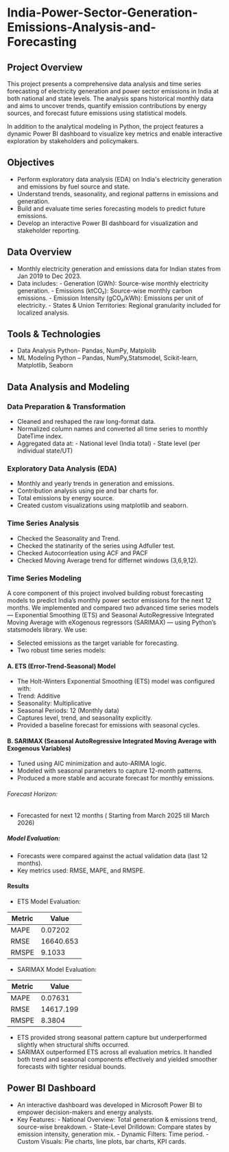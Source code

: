 # India-Power-Sector-Generation-Emissions-Analysis-and-Forecasting

## Project Overview
This project presents a comprehensive data analysis and time series forecasting of electricity generation and power sector emissions in India at both national and state levels. The analysis spans historical monthly data and aims to uncover trends, quantify emission contributions by energy sources, and forecast future emissions using statistical models.

In addition to the analytical modeling in Python, the project features a dynamic Power BI dashboard to visualize key metrics and enable interactive exploration by stakeholders and policymakers.

## Objectives

- Perform exploratory data analysis (EDA) on India's electricity generation and emissions by fuel source and state.
- Understand trends, seasonality, and regional patterns in emissions and generation.
- Build and evaluate time series forecasting models to predict future emissions.
- Develop an interactive Power BI dashboard for visualization and stakeholder reporting.

## Data Overview

- Monthly electricity generation and emissions data for Indian states from Jan 2019 to Dec 2023.
- Data includes:
         - Generation (GWh): Source-wise monthly electricity generation.
         - Emissions (ktCO₂): Source-wise monthly carbon emissions.
         - Emission Intensity (gCO₂/kWh): Emissions per unit of electricity.
         - States & Union Territories: Regional granularity included for localized analysis.
  
## Tools & Technologies

- Data Analysis	Python- Pandas, NumPy, Matplolib
- ML Modeling	Python – Pandas, NumPy,Statsmodel, Scikit-learn, Matplotlib, Seaborn

## Data Analysis and Modeling

### Data Preparation & Transformation

- Cleaned and reshaped the raw long-format data.
- Normalized column names and converted all time series to monthly DateTime index.
- Aggregated data at:
         - National level (India total)
         - State level (per individual state/UT)
    
### Exploratory Data Analysis (EDA)

- Monthly and yearly trends in generation and emissions.
- Contribution analysis using pie and bar charts for.
- Total emissions by energy source.
- Created custom visualizations using matplotlib and seaborn.

### Time Series Analysis

- Checked the Seasonality and Trend.
- Checked the statinarity of the series using Adfuller test.
- Checked Autocorrleation using ACF and PACF
- Checked Moving Average trend for differnet windows (3,6,9,12).

### Time Series Modeling
A core component of this project involved building robust forecasting models to predict India’s monthly power sector emissions for the next 12 months. We implemented and compared two advanced time series models — Exponential Smoothing (ETS) and Seasonal AutoRegressive Integrated Moving Average with eXogenous regressors (SARIMAX) — using Python’s statsmodels library.
We use:
- Selected emissions as the target variable for forecasting.
- Two robust time series models:

#### A. ETS (Error-Trend-Seasonal) Model
- The Holt-Winters Exponential Smoothing (ETS) model was configured with:
- Trend: Additive
- Seasonality: Multiplicative
- Seasonal Periods: 12 (Monthly data)
- Captures level, trend, and seasonality explicitly.
- Provided a baseline forecast for emissions with seasonal cycles.

#### B. SARIMAX (Seasonal AutoRegressive Integrated Moving Average with Exogenous Variables)
- Tuned using AIC minimization and auto-ARIMA logic.
- Modeled with seasonal parameters to capture 12-month patterns.
- Produced a more stable and accurate forecast for monthly emissions.

###### Forecast Horizon: 
- Forecasted for next 12 months ( Starting from March 2025 till March 2026)
  
##### Model Evaluation: 
- Forecasts were compared against the actual validation data (last 12 months).
- Key metrics used: RMSE, MAPE, and RMSPE.

#### Results
- ETS Model Evaluation:

| Metric             | Value                              |
| ------------------ | ---------------------------------- |
| MAPE           | 0.07202                              |
| RMSE      | 16640.653                             |
| RMSPE | 9.1033                              |

- SARIMAX Model Evaluation:

| Metric             | Value                              |
| ------------------ | ---------------------------------- |
| MAPE           | 0.07631                              |
| RMSE      | 14617.199                            |
| RMSPE | 8.3804                             |

- ETS provided strong seasonal pattern capture but underperformed slightly when structural shifts occurred.
- SARIMAX outperformed ETS across all evaluation metrics. It handled both trend and seasonal components effectively and yielded smoother forecasts with tighter residual bounds.



## Power BI Dashboard
- An interactive dashboard was developed in Microsoft Power BI to empower decision-makers and energy analysts.
- Key Features:
       - National Overview: Total generation & emissions trend, source-wise breakdown.
       - State-Level Drilldown: Compare states by emission intensity, generation mix.
       - Dynamic Filters: Time period.
       - Custom Visuals: Pie charts, line plots, bar charts, KPI cards.
